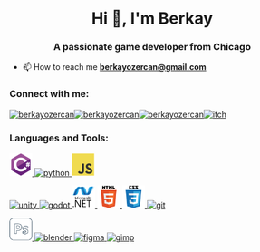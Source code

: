<h1 align="center">Hi 👋, I'm Berkay</h1>
<h3 align="center">A passionate game developer from Chicago</h3>

- 📫 How to reach me **berkayozercan@gmail.com**


<h3 align="left">Connect with me:</h3>
<p align="left"><a href="https://twitter.com/berkayozercan" target="blank"><img align="center" src="https://raw.githubusercontent.com/rahuldkjain/github-profile-readme-generator/master/src/images/icons/Social/twitter.svg" alt="berkayozercan" height="30" width="40" /></a><a href="https://linkedin.com/in/berkayozercan" target="blank"><img align="center" src="https://raw.githubusercontent.com/rahuldkjain/github-profile-readme-generator/master/src/images/icons/Social/linked-in-alt.svg" alt="berkayozercan" height="30" width="40" /></a><a href="https://www.youtube.com/channel/UCZ1jC8N0TiU6yj34eSAtRfA" target="blank"><img align="center" src="https://upload.wikimedia.org/wikipedia/commons/thumb/0/09/YouTube_full-color_icon_%282017%29.svg/120px-YouTube_full-color_icon_%282017%29.svg.png" alt="berkayozercan" height="30" width="40" /></a><a href="https://belatedadventure.itch.io/" target="blank"><img align="center" src="https://static.itch.io/images/app-icon.svg" alt="itch" height="30" width="35" /></a>
</p>

<h3 align="left">Languages and Tools:</h3>
<p align="left">

<a href="https://www.w3schools.com/cs/" target="_blank" rel="noreferrer"> <img src="https://raw.githubusercontent.com/devicons/devicon/master/icons/csharp/csharp-original.svg" alt="csharp" width="40" height="40"/><a href="https://www.python.org/" target="_blank" rel="noreferrer"> <img src="https://upload.wikimedia.org/wikipedia/commons/thumb/c/c3/Python-logo-notext.svg/115px-Python-logo-notext.svg.png" alt="python" width="40" height="40"/><a href="https://developer.mozilla.org/en-US/docs/Web/JavaScript" target="_blank" rel="noreferrer"> <img src="https://raw.githubusercontent.com/devicons/devicon/master/icons/javascript/javascript-original.svg" alt="javascript" width="40" height="40"/> </a>

<a href="https://unity.com/" target="_blank" rel="noreferrer"> <img src="https://www.vectorlogo.zone/logos/unity3d/unity3d-icon.svg" alt="unity" width="40" height="40"/> </a><a href="https://godotengine.org/" target="_blank" rel="noreferrer"> <img src="https://upload.wikimedia.org/wikipedia/commons/thumb/5/5a/Godot_logo.svg/799px-Godot_logo.svg.png" alt="godot" width="40" height="40"/></a><a href="https://dotnet.microsoft.com/" target="_blank" rel="noreferrer"> <img src="https://raw.githubusercontent.com/devicons/devicon/master/icons/dot-net/dot-net-original-wordmark.svg" alt="dotnet" width="40" height="40"/> </a><a href="https://www.w3.org/html/" target="_blank" rel="noreferrer"> <img src="https://raw.githubusercontent.com/devicons/devicon/master/icons/html5/html5-original-wordmark.svg" alt="html5" width="40" height="40"/> </a><a href="https://www.w3schools.com/css/" target="_blank" rel="noreferrer"> <img src="https://raw.githubusercontent.com/devicons/devicon/master/icons/css3/css3-original-wordmark.svg" alt="css3" width="40" height="40"/> </a><a href="https://git-scm.com/" target="_blank" rel="noreferrer"> <img src="https://www.vectorlogo.zone/logos/git-scm/git-scm-icon.svg" alt="git" width="40" height="40"/></a>

<a href="https://www.photoshop.com/en" target="_blank" rel="noreferrer"> <img src="https://raw.githubusercontent.com/devicons/devicon/master/icons/photoshop/photoshop-line.svg" alt="photoshop" width="40" height="40"/> </a> <a href="https://www.blender.org/" target="_blank" rel="noreferrer"> <img src="https://download.blender.org/branding/community/blender_community_badge_white.svg" alt="blender" width="40" height="40"/> </a><a href="https://www.figma.com/" target="_blank" rel="noreferrer"> <img src="https://www.vectorlogo.zone/logos/figma/figma-icon.svg" alt="figma" width="40" height="40"/> </a> <a href="https://www.gimp.org/" target="_blank" rel="noreferrer"> <img src="https://upload.wikimedia.org/wikipedia/commons/thumb/4/45/The_GIMP_icon_-_gnome.svg/316px-The_GIMP_icon_-_gnome.svg.png" alt="gimp" width="40" height="40"/> </a>
</p>
